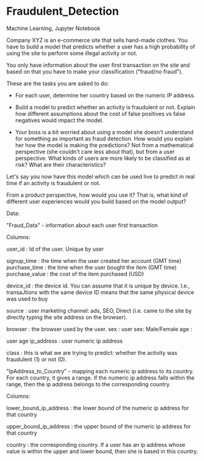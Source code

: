 # Fraudulent_Detection
Machine Learning, Jupyter Notebook

Company XYZ is an e-commerce site that sells hand-made clothes. You have to build a model that predicts whether a user has a high probability of using the site to perform some illegal activity or not. 

 

You only have information about the user first transaction on the site and based on that you have to make your classification ("fraud/no fraud"). 

 

These are the tasks you are asked to do: 

- For each user, determine her country based on the numeric IP address. 

 

- Build a model to predict whether an activity is fraudulent or not. Explain how different assumptions about the cost of false positives vs false negatives would impact the model. 

 

- Your boss is a bit worried about using a model she doesn't understand for something as important as fraud detection. How would you explain her how the model is making the predictions? Not from a mathematical perspective (she couldn't care less about that), but from a user perspective. What kinds of users are more likely to be classified as at risk? What are their characteristics? 

 

Let's say you now have this model which can be used live to predict in real time if an activity is fraudulent or not. 

 

From a product perspective, how would you use it? That is, what kind of different user experiences would you build based on the model output?

 

Data: 

"Fraud_Data" - information about each user first transaction 

 

Columns: 

user_id : Id of the user. Unique by user 

signup_time : the time when the user created her account (GMT time) purchase_time : the time when the user bought the item (GMT time) purchase_value : the cost of the item purchased (USD) 

device_id : the device id. You can assume that it is unique by device. I.e., transaJtions with the same device ID means that the same physical device was used to buy 

source : user marketing channel: ads, SEO, Direct (i.e. came to the site by directly typing the site address on the browser). 

browser : the browser used by the user. sex : user sex: Male/Female age : 

user age ip_address : user numeric ip address 

class : this is what we are trying to predict: whether the activity was fraudulent (1) or not (0).

 

 

"IpAddress_to_Country" - mapping each numeric ip address to its country. For each country, it gives a range. If the numeric ip address falls within the range, then the ip address belongs to the corresponding country. 

 

Columns: 

lower_bound_ip_address : the lower bound of the numeric ip address for that country 

upper_bound_ip_address : the upper bound of the numeric ip address for that country 

country : the corresponding country. If a user has an ip address whose value is within the upper and lower bound, then she is based in this country.

 

